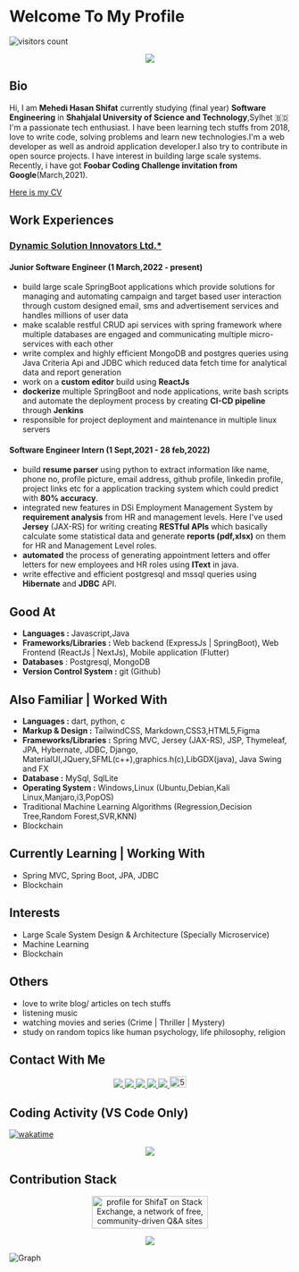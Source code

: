 # Welcome To My Profile

![visitors count](https://visitor-badge.glitch.me/badge?page_id=jspw)

<p align='center'>
<img align='center' src="https://github-readme-stats.vercel.app/api?username=jspw">
<p/>

## Bio

Hi, I am **Mehedi Hasan Shifat** currently studying (final year) **Software Engineering** in **Shahjalal University of Science and Technology**,Sylhet :bangladesh: I'm a passionate tech enthusiast. I have been learning tech stuffs from 2018, love to write code, solving problems and learn new technologies.I'm a web developer as well as android application developer.I also try to contribute in open source projects. I have interest in building large scale systems. Recently, i have got **Foobar Coding Challenge invitation from Google**(March,2021).

[Here is my CV](https://drive.google.com/file/d/1Jzf-dInTzFiU9j2H9_Sa75_8ziuMBUVW)

## Work Experiences

### [Dynamic Solution Innovators Ltd.\*](http://dsinnovators.com/)

#### Junior Software Engineer (1 March,2022 - present)

- build large scale SpringBoot applications which provide solutions for managing and automating campaign and target based user interaction through custom designed email, sms and advertisement services and handles millions of user data
- make scalable restful CRUD api services with spring framework where multiple databases are engaged and communicating multiple micro-services with each other
- write complex and highly efficient MongoDB and postgres queries using Java Criteria Api and JDBC which reduced data fetch time for analytical data and report generation
- work on a **custom editor** build using **ReactJs**
- **dockerize** multiple SpringBoot and node applications, write bash scripts and automate the deployment process by creating **CI-CD pipeline** through **Jenkins**
- responsible for project deployment and maintenance in multiple linux servers

#### Software Engineer Intern (1 Sept,2021 - 28 feb,2022)

- build **resume parser** using python to extract information like name, phone no, profile picture, email address, github profile, linkedin profile, project links etc for a application tracking system which could predict with **80% accuracy**.
- integrated new features in DSi Employment Management System by **requirement analysis** from HR and management levels. Here I've used **Jersey** (JAX-RS) for writing creating **RESTful APIs** which basically calculate some statistical data and generate **reports (pdf,xlsx)** on them for HR and Management Level roles.
- **automated** the process of generating appointment letters and offer letters for new employees and HR roles using **IText** in java.
- write effective and efficient postgresql and mssql queries using **Hibernate** and **JDBC** API.

## Good At

- **Languages :** Javascript,Java
- **Frameworks/Libraries :** Web backend (ExpressJs | SpringBoot), Web Frontend (ReactJs | NextJs), Mobile application (Flutter)
- **Databases** : Postgresql, MongoDB
- **Version Control System :** git (Github)

## Also Familiar | Worked With

- **Languages :** dart, python, c
- **Markup & Design :** TailwindCSS, Markdown,CSS3,HTML5,Figma
- **Frameworks/Libraries :** Spring MVC, Jersey (JAX-RS), JSP, Thymeleaf, JPA, Hybernate, JDBC, Django, MaterialUI,JQuery,SFML(c++),graphics.h(c),LibGDX(java), Java Swing and FX
- **Database :** MySql, SqlLite
- **Operating System :** Windows,Linux (Ubuntu,Debian,Kali Linux,Manjaro,i3,PopOS)
- Traditional Machine Learning Algorithms (Regression,Decision Tree,Random Forest,SVR,KNN)
- Blockchain

## Currently Learning | Working With

- Spring MVC, Spring Boot, JPA, JDBC
- Blockchain

## Interests

- Large Scale System Design & Architecture (Specially Microservice)
- Machine Learning
- Blockchain

## Others

- love to write blog/ articles on tech stuffs
- listening music
- watching movies and series (Crime | Thriller | Mystery)
- study on random topics like human psychology, life philosophy, religion

## Contact With Me

<p align='center'>
 <a href = "mailto:mhshifat757@gmail.com" > <img src="https://img.shields.io/badge/--email?label=E-mail&logo=microsoft-outlook&style=social" > </a> 
 <a href = "https://twitter.com/mhshifat757" > <img src="https://img.shields.io/badge/--twitter?label=Twitter&logo=Twitter&style=social" > </a> 
 <a href = "https://www.linkedin.com/in/mhshifat" > <img src="https://img.shields.io/badge/--linkedin?label=LinkedIn&logo=LinkedIn&style=social" > </a> 
 <a href = "https://www.facebook.com/rio57mh" > <img src="https://img.shields.io/badge/--facebook?label=Facebook&logo=Facebook-outlook&style=social" > </a> 
 <a href = "https://www.quora.com/profile/Mehedi-Hasan-Shifat" > <img src="https://img.shields.io/badge/--quora?label=Quora&logo=quora-outlook&style=social" >  </a> 
<a href="https://dev.to/mhshifat"><img src="https://d2fltix0v2e0sb.cloudfront.net/dev-badge.svg" alt="5hfT's DEV Profile" height="20" width="30"></a>
<p/>

## Coding Activity (VS Code Only)

[![wakatime](https://wakatime.com/badge/user/e668900a-cce8-4ff3-95a3-8fd084d7a12f.svg)](https://wakatime.com/@e668900a-cce8-4ff3-95a3-8fd084d7a12f)

<p align='center' >
<img src="https://wakatime.com/share/@jspw/0c994ff4-d25e-4d63-9966-8ba96411b8da.png" />
</p>

## Contribution Stack

<p align='center'>
<a href="https://stackexchange.com/users/13399899"><img src="https://stackexchange.com/users/flair/13399899.png" width="208" height="58" alt="profile for ShifaT on Stack Exchange, a network of free, community-driven Q&amp;A sites" title="profile for ShifaT on Stack Exchange, a network of free, community-driven Q&amp;A sites"></a></p>

<p align='center'>
 <img src="https://github-readme-streak-stats.herokuapp.com/?user=jspw&theme=react&count_private=true" >
<p/>

![Graph](https://activity-graph.herokuapp.com/graph?username=jspw&theme=react-dark)
